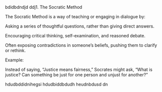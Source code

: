 bdidbdndjd ddj1. The Socratic Method

The Socratic Method is a way of teaching or engaging in dialogue by:

Asking a series of thoughtful questions, rather than giving direct answers.

Encouraging critical thinking, self-examination, and reasoned debate.

Often exposing contradictions in someone’s beliefs, pushing them to clarify or rethink.

Example:

Instead of saying, “Justice means fairness,” Socrates might ask, “What is justice? Can something be just for one person and unjust for another?”

hdudbddidnihegsi
hdudbiddbdudh
heudnbdusd dn
